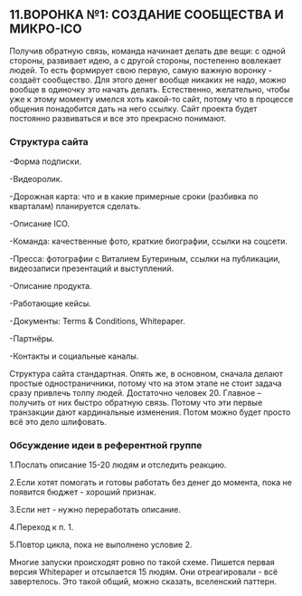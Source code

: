 ## 11.ВОРОНКА №1: СОЗДАНИЕ СООБЩЕСТВА И МИКРО-ICO

Получив обратную связь, команда начинает делать две вещи: с одной стороны, развивает идею, а с другой стороны, постепенно вовлекает людей. То есть формирует свою первую, самую важную воронку - создаёт сообщество. Для этого денег вообще никаких не надо, можно вообще в одиночку это начать делать. Естественно, желательно, чтобы уже к этому моменту имелся хоть какой-то сайт, потому что в процессе общения понадобится дать на него ссылку. Сайт проекта будет постоянно развиваться и все это прекрасно понимают.


### Структура  сайта

-Форма подписки.

-Видеоролик.

-Дорожная карта: что и в какие примерные сроки (разбивка по кварталам) планируется сделать.

-Описание ICO.

-Команда: качественные фото, краткие биографии, ссылки на соцсети.

-Пресса: фотографии с Виталием Бутериным, ссылки на публикации, видеозаписи презентаций и выступлений.

-Описание продукта.

-Работающие кейсы.

-Документы: Terms & Conditions, Whitepaper.

-Партнёры.

-Контакты и социальные каналы.

Структура сайта стандартная. Опять же, в основном, сначала делают простые одностраничники, потому что на этом этапе не стоит задача сразу привлечь толпу людей. Достаточно человек 20. Главное – получить от них быстро обратную связь. Потому что эти первые транзакции дают кардинальные изменения. Потом можно будет просто всё это дело шлифовать.


### Обсуждение  идеи  в  референтной  группе

1.Послать описание 15-20 людям и отследить реакцию.

2.Если хотят помогать и готовы работать без денег до момента, пока не появится бюджет - хороший признак.

3.Если нет - нужно переработать описание.

4.Переход к п. 1.

5.Повтор цикла, пока не выполнено условие 2.

Многие запуски происходят ровно по такой схеме. Пишется первая версия Whitepaper и отсылается 15 людям. Они отреагировали - всё завертелось. Это такой общий, можно сказать, вселенский паттерн.
